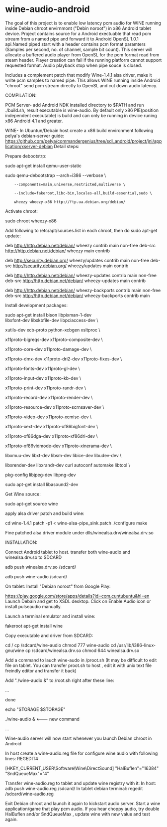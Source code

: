 # wine-audio-android
The goal of this project is to enable low latency pcm audio for WINE running inside Debian chroot envirnmont ("Debin noroot") in x86 Android tablet device.
Project contains source for a Android exectuable that read pcm stream from a named pipe and forward it to Android OpenSL 1.0.1 api.Named piped start with a header contains pcm format paramters  (Samples per second, no. of channel, sample bit count). This server will allocate a buffered audio player from OpenSL for the pcm format read from steam header. Player creation can fail if the running platform cannot support requested format. Audio playback stop when pipe souce is closed.

Includes a complement patch that modify Wine-1.4.1 alsa driver, make it write pcm samples to named pipe. This allows WINE running inside Android "chroot" send pcm stream directly to OpenSL and cut down audio latency.

COMPILATION:

PCM Server- add Android NDK installed directory to $PATH and run ./build.sh, result executable is wine-audio.
By default only x86 PIE(position independent executable) is build and can only be running in device runing x86 Android 4.1 and greater.

WINE- In Ubuntun/Debain host create a x86 build environment following pelya's debian-server guide:
<https://github.com/pelya/commandergenius/tree/sdl_android/project/jni/application/xserver-debian>
Detail steps:

Prepare debootstrp:

sudo apt-get install qemu-user-static

sudo qemu-debootstrap --arch=i386 --verbose \

        --components=main,universe,restricted,multiverse \
        
        --include=fakeroot,libc-bin,locales-all,build-essential,sudo \
        
        wheezy wheezy-x86 http://ftp.ua.debian.org/debian/


Activate chroot: 

sudo chroot wheezy-x86

Add following to /etc/apt/sources.list in each chroot, then do sudo apt-get update:

deb http://http.debian.net/debian/ wheezy contrib main non-free
deb-src http://http.debian.net/debian/ wheezy main contrib

deb http://security.debian.org/ wheezy/updates contrib main non-free
deb-src http://security.debian.org/ wheezy/updates main contrib

deb http://http.debian.net/debian/ wheezy-updates contrib main non-free
deb-src http://http.debian.net/debian/ wheezy-updates main contrib

deb http://http.debian.net/debian/ wheezy-backports contrib main non-free
deb-src http://http.debian.net/debian/ wheezy-backports contrib main

Install development packages:

sudo apt-get install bison libpixman-1-dev \
libxfont-dev libxkbfile-dev libpciaccess-dev \

xutils-dev xcb-proto python-xcbgen xsltproc \

x11proto-bigreqs-dev x11proto-composite-dev \

x11proto-core-dev x11proto-damage-dev \

x11proto-dmx-dev x11proto-dri2-dev x11proto-fixes-dev \

x11proto-fonts-dev x11proto-gl-dev \

x11proto-input-dev x11proto-kb-dev \

x11proto-print-dev x11proto-randr-dev \

x11proto-record-dev x11proto-render-dev \

x11proto-resource-dev x11proto-scrnsaver-dev \

x11proto-video-dev x11proto-xcmisc-dev \

x11proto-xext-dev x11proto-xf86bigfont-dev \

x11proto-xf86dga-dev x11proto-xf86dri-dev \

x11proto-xf86vidmode-dev x11proto-xinerama-dev \

libxmuu-dev libxt-dev libsm-dev libice-dev libudev-dev \

libxrender-dev libxrandr-dev curl autoconf automake libtool \

pkg-config libjpeg-dev libpng-dev

sudo apt-get install libasound2-dev

Get Wine source:

sudo apt-get source wine

apply alsa driver patch and build wine:

cd wine-1.4.1
patch -p1 < wine-alsa-pipe_sink.patch
./configure
make

Fine patched alsa driver module under dlls/winealsa.drv/winealsa.drv.so

INSTALLATION:

Connect Android tablet to host. transfer both wine-audio and winealsa.drv.so to SDCARD

adb push winealsa.drv.so /sdcard/

adb push wine-audio /sdcard/

On tablet: Install "Debian noroot" from Google Play:

<https://play.google.com/store/apps/details?id=com.cuntubuntu&hl=en>
Launch Debain and get to XSDL desktop. Click on Enable Audio icon or install pulseaudio manually.

Launch a terminal emulator and install wine:

fakeroot apt-get install wine

Copy executable and driver from SDCARD:

cd /
cp /sdcard/wine-audio
chmod 777 wine-audio
cd /usr/lib/i386-linux-gnu/wine
cp /sdcard/winealsa.drv.so
chmod 644 winealsa.drv.so

Add a command to lauch wine-audo in /proot.sh (It may be difficult to edit file on tablet. You can transfer proot.sh to host , edit it with unix text file freindly editor and transfer it back)

Add  "./wine-audio &" to /root.sh right after these line:

...

done

echo "STORAGE $STORAGE"

./wine-audio &    <--- new command

...

Wine-audio server will now start whenever you launch Debian chroot in Android 

In host create a wine-audio.reg file for configure wine audio with following lines:
REGEDIT4

[HKEY_CURRENT_USER\Software\Wine\DirectSound]
"HalBuflen"="16384"
"SndQueueMax"="4"

Transfer wine-audio.reg to tablet and update wine registry with it:
In host:  adb push wine-audio.reg /sdcard/
In tablet debian terminal:  regedit /sdcard/wine-audio.reg

Exit Debian chroot and launch it again to kickstart audio server. Start a wine application/game that play pcm audio.
If you hear choppy audio, try double HalBuflen and/or SndQueueMax , update wine with new value and test again.












